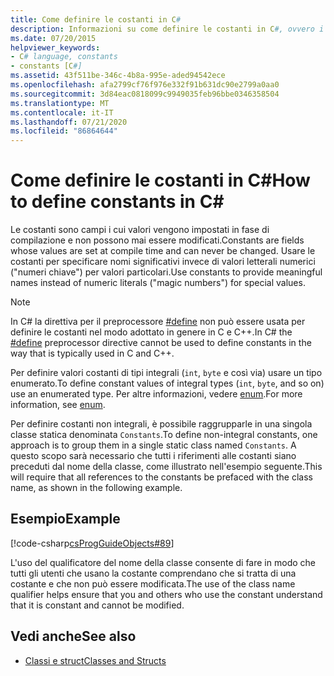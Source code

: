 ```yaml
---
title: Come definire le costanti in C#
description: Informazioni su come definire le costanti in C#, ovvero i campi i cui valori vengono impostati in fase di compilazione. Usare le costanti per fornire nomi significativi per i valori speciali.
ms.date: 07/20/2015
helpviewer_keywords:
- C# language, constants
- constants [C#]
ms.assetid: 43f511be-346c-4b8a-995e-aded94542ece
ms.openlocfilehash: afa2799cf76f976e332f91b631dc90e2799a0aa0
ms.sourcegitcommit: 3d84eac0818099c9949035feb96bbe0346358504
ms.translationtype: MT
ms.contentlocale: it-IT
ms.lasthandoff: 07/21/2020
ms.locfileid: "86864644"
---
```

# <a name="how-to-define-constants-in-c"></a><span data-ttu-id="6b129-104">Come definire le costanti in C\#</span><span class="sxs-lookup"><span data-stu-id="6b129-104">How to define constants in C\#</span></span>
<span data-ttu-id="6b129-105">Le costanti sono campi i cui valori vengono impostati in fase di compilazione e non possono mai essere modificati.</span><span class="sxs-lookup"><span data-stu-id="6b129-105">Constants are fields whose values are set at compile time and can never be changed.</span></span> <span data-ttu-id="6b129-106">Usare le costanti per specificare nomi significativi invece di valori letterali numerici ("numeri chiave") per valori particolari.</span><span class="sxs-lookup"><span data-stu-id="6b129-106">Use constants to provide meaningful names instead of numeric literals ("magic numbers") for special values.</span></span>  
  
> [!NOTE]
> <span data-ttu-id="6b129-107">In C# la direttiva per il preprocessore [#define](../../language-reference/preprocessor-directives/preprocessor-define.md) non può essere usata per definire le costanti nel modo adottato in genere in C e C++.</span><span class="sxs-lookup"><span data-stu-id="6b129-107">In C# the [#define](../../language-reference/preprocessor-directives/preprocessor-define.md) preprocessor directive cannot be used to define constants in the way that is typically used in C and C++.</span></span>  
  
 <span data-ttu-id="6b129-108">Per definire valori costanti di tipi integrali (`int`, `byte` e così via) usare un tipo enumerato.</span><span class="sxs-lookup"><span data-stu-id="6b129-108">To define constant values of integral types (`int`, `byte`, and so on) use an enumerated type.</span></span> <span data-ttu-id="6b129-109">Per altre informazioni, vedere [enum](../../language-reference/builtin-types/enum.md).</span><span class="sxs-lookup"><span data-stu-id="6b129-109">For more information, see [enum](../../language-reference/builtin-types/enum.md).</span></span>  
  
 <span data-ttu-id="6b129-110">Per definire costanti non integrali, è possibile raggrupparle in una singola classe statica denominata `Constants`.</span><span class="sxs-lookup"><span data-stu-id="6b129-110">To define non-integral constants, one approach is to group them in a single static class named `Constants`.</span></span> <span data-ttu-id="6b129-111">A questo scopo sarà necessario che tutti i riferimenti alle costanti siano preceduti dal nome della classe, come illustrato nell'esempio seguente.</span><span class="sxs-lookup"><span data-stu-id="6b129-111">This will require that all references to the constants be prefaced with the class name, as shown in the following example.</span></span>  
  
## <a name="example"></a><span data-ttu-id="6b129-112">Esempio</span><span class="sxs-lookup"><span data-stu-id="6b129-112">Example</span></span>  
 [!code-csharp[csProgGuideObjects#89](~/samples/snippets/csharp/VS_Snippets_VBCSharp/csProgGuideObjects/CS/Objects.cs#89)]  
  
 <span data-ttu-id="6b129-113">L'uso del qualificatore del nome della classe consente di fare in modo che tutti gli utenti che usano la costante comprendano che si tratta di una costante e che non può essere modificata.</span><span class="sxs-lookup"><span data-stu-id="6b129-113">The use of the class name qualifier helps ensure that you and others who use the constant understand that it is constant and cannot be modified.</span></span>  
  
## <a name="see-also"></a><span data-ttu-id="6b129-114">Vedi anche</span><span class="sxs-lookup"><span data-stu-id="6b129-114">See also</span></span>

- [<span data-ttu-id="6b129-115">Classi e struct</span><span class="sxs-lookup"><span data-stu-id="6b129-115">Classes and Structs</span></span>](./index.md)
